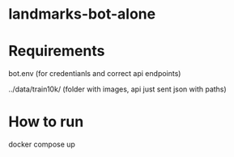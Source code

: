 # landmarks-bot-alone

# Requirements
bot.env (for credentianls and correct api endpoints)

../data/train10k/ (folder with images, api just sent json with paths)

# How to run
docker compose up
